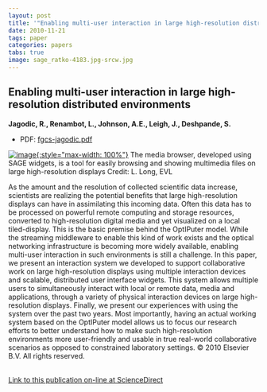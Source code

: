 ```yaml
---
layout: post
title: '"Enabling multi-user interaction in large high-resolution distributed environments"'
date: 2010-11-21
tags: paper
categories: papers
tabs: true
image: sage_ratko-4183.jpg-srcw.jpg
---
```


## Enabling multi-user interaction in large high-resolution distributed environments
**Jagodic, R., Renambot, L., Johnson, A.E., Leigh, J., Deshpande, S.**
- PDF: [fgcs-jagodic.pdf](/documents/fgcs-jagodic.pdf)


[![image](https://www.evl.uic.edu/output/originals/sage_ratko-4183.jpg-srcw.jpg){:style="max-width: 100%"}](https://www.evl.uic.edu/output/originals/sage_ratko-4183.jpg-srcw.jpg)
The media browser, developed using SAGE widgets, is a tool for easily browsing and showing multimedia files on large high-resolution displays
Credit: L. Long, EVL

As the amount and the resolution of collected scientific data increase, scientists are realizing the potential benefits that large high-resolution displays can have in assimilating this incoming data. Often this data has to be processed on powerful remote computing and storage resources, converted to high-resolution digital media and yet visualized on a local tiled-display. This is the basic premise behind the OptIPuter model. While the streaming middleware to enable this kind of work exists and the optical networking infrastructure is becoming more widely available, enabling multi-user interaction in such environments is still a challenge. In this paper, we present an interaction system we developed to support collaborative work on large high-resolution displays using multiple interaction devices and scalable, distributed user interface widgets. This system allows multiple users to simultaneously interact with local or remote data, media and applications, through a variety of physical interaction devices on large high-resolution displays. Finally, we present our experiences with using the system over the past two years. Most importantly, having an actual working system based on the OptIPuter model allows us to focus our research efforts to better understand how to make such high-resolution environments more user-friendly and usable in true real-world collaborative scenarios as opposed to constrained laboratory settings. &copy; 2010 Elsevier B.V. All rights reserved.<br><br>

<a href="http://www.sciencedirect.com/science?_ob=ArticleURL&amp;_udi=B6V06-51HMWWS-2&amp;_user=10&amp;_coverDate=11/21/2010&amp;_rdoc=1&amp;_fmt=high&amp;_orig=search&amp;_origin=search&amp;_sort=d&amp;_docanchor=&amp;view=c&amp;_acct=C000050221&amp;_version=1&amp;_urlVersion=0&amp;_userid=10&amp;md5=84bdbfda11ef97e38f5a3206a739ba93&amp;searchtype=a">Link to this publication on-line at ScienceDirect</a>